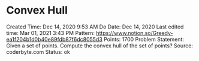 # Convex Hull

Created Time: Dec 14, 2020 9:53 AM
Do Date: Dec 14, 2020
Last edited time: Mar 01, 2021 3:43 PM
Pattern: https://www.notion.so/Greedy-ea1f204b1d0b40e89fdb87f6dc8055d3
Points: 1700
Problem Statement: Given a set of points. Compute the convex hull of the set of points?
Source: coderbyte.com
Status: ok